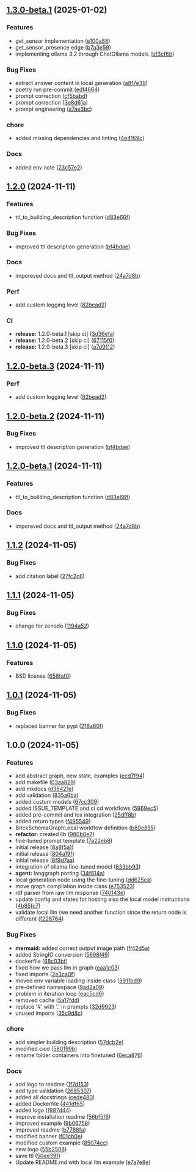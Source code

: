 ## [1.3.0-beta.1](https://github.com/EURAC-EEBgroup/brick-llm/compare/v1.2.0...v1.3.0-beta.1) (2025-01-02)


### Features

* get_sensor implementation ([e100a88](https://github.com/EURAC-EEBgroup/brick-llm/commit/e100a886acb536077d4ec69bae07f7f84626178d))
* get_sensor_presence edge ([b7a3e59](https://github.com/EURAC-EEBgroup/brick-llm/commit/b7a3e597e107844fd484068111037756d25d1cd4))
* implementing ollama 3.2 through ChatOllama models ([bf3cf6b](https://github.com/EURAC-EEBgroup/brick-llm/commit/bf3cf6bab72add3f449a3932d51e360a76c18da3))


### Bug Fixes

* extract answer content in local generation ([a8f7e39](https://github.com/EURAC-EEBgroup/brick-llm/commit/a8f7e3954c25b1d2584a40c7329a64f9b77f199f))
* poetry run pre-commit ([edf4664](https://github.com/EURAC-EEBgroup/brick-llm/commit/edf4664deda8a8faaa4e0b1d5ce92276f2bea137))
* prompt correction ([cf5babd](https://github.com/EURAC-EEBgroup/brick-llm/commit/cf5babd71b703f4df2764b7e410524923df8253b))
* prompt correction ([3e8d61a](https://github.com/EURAC-EEBgroup/brick-llm/commit/3e8d61a9e008e8e4f24153ab31bf781f910a6cd0))
* prompt engineering ([a7ae3bc](https://github.com/EURAC-EEBgroup/brick-llm/commit/a7ae3bcfbf69fa369ef7a0a21c39596aa9c13791))


### chore

* added missing dependencies and linting ([4e4169c](https://github.com/EURAC-EEBgroup/brick-llm/commit/4e4169c053f48a3bd2bf3252a052c64565558ae2))


### Docs

* added env note ([23c57e2](https://github.com/EURAC-EEBgroup/brick-llm/commit/23c57e249931c71130ae8d1b880bee1950b1501d))

## [1.2.0](https://github.com/EURAC-EEBgroup/brick-llm/compare/v1.1.2...v1.2.0) (2024-11-11)


### Features

* ttl_to_building_description function ([d83e66f](https://github.com/EURAC-EEBgroup/brick-llm/commit/d83e66f5851a4db71825c925389d3183cb10faaf))


### Bug Fixes

* improved ttl description generation ([bf4bdae](https://github.com/EURAC-EEBgroup/brick-llm/commit/bf4bdaecca779ff835e2349bfcdff7a3d17ead0e))


### Docs

* imporeved docs and ttl_output method ([24a7d8b](https://github.com/EURAC-EEBgroup/brick-llm/commit/24a7d8ba1d94fa25c0d6c5db33b38853bc2d5ff2))


### Perf

* add custom logging level ([82bead2](https://github.com/EURAC-EEBgroup/brick-llm/commit/82bead23929a23998f4d7504f31d83bf253927bf))


### CI

* **release:** 1.2.0-beta.1 [skip ci] ([3d36efa](https://github.com/EURAC-EEBgroup/brick-llm/commit/3d36efa916ae51a7d6f7fe068e2417c3c42b58e3))
* **release:** 1.2.0-beta.2 [skip ci] ([67115f0](https://github.com/EURAC-EEBgroup/brick-llm/commit/67115f039ae0a828de5d03e27cfc6c8f329dce79))
* **release:** 1.2.0-beta.3 [skip ci] ([a7d9112](https://github.com/EURAC-EEBgroup/brick-llm/commit/a7d911207eef70c7324b9448706fa12584654c25))

## [1.2.0-beta.3](https://github.com/EURAC-EEBgroup/brick-llm/compare/v1.2.0-beta.2...v1.2.0-beta.3) (2024-11-11)


### Perf

* add custom logging level ([82bead2](https://github.com/EURAC-EEBgroup/brick-llm/commit/82bead23929a23998f4d7504f31d83bf253927bf))

## [1.2.0-beta.2](https://github.com/EURAC-EEBgroup/brick-llm/compare/v1.2.0-beta.1...v1.2.0-beta.2) (2024-11-11)


### Bug Fixes

* improved ttl description generation ([bf4bdae](https://github.com/EURAC-EEBgroup/brick-llm/commit/bf4bdaecca779ff835e2349bfcdff7a3d17ead0e))

## [1.2.0-beta.1](https://github.com/EURAC-EEBgroup/brick-llm/compare/v1.1.2...v1.2.0-beta.1) (2024-11-11)


### Features

* ttl_to_building_description function ([d83e66f](https://github.com/EURAC-EEBgroup/brick-llm/commit/d83e66f5851a4db71825c925389d3183cb10faaf))


### Docs

* imporeved docs and ttl_output method ([24a7d8b](https://github.com/EURAC-EEBgroup/brick-llm/commit/24a7d8ba1d94fa25c0d6c5db33b38853bc2d5ff2))

## [1.1.2](https://github.com/EURAC-EEBgroup/brick-llm/compare/v1.1.1...v1.1.2) (2024-11-05)


### Bug Fixes

* add citation label ([27fc2c6](https://github.com/EURAC-EEBgroup/brick-llm/commit/27fc2c694fb9ed73110ec09b068d5fba5dffe111))

## [1.1.1](https://github.com/EURAC-EEBgroup/brick-llm/compare/v1.1.0...v1.1.1) (2024-11-05)


### Bug Fixes

* change for zenodo ([1194a52](https://github.com/EURAC-EEBgroup/brick-llm/commit/1194a528f3a023fa35f10a94d53a331df93b515c))

## [1.1.0](https://github.com/EURAC-EEBgroup/brick-llm/compare/v1.0.1...v1.1.0) (2024-11-05)


### Features

* BSD license ([656faf0](https://github.com/EURAC-EEBgroup/brick-llm/commit/656faf01911ccfc66e21c2ff6bda8a77b1dcd35c))

## [1.0.1](https://github.com/EURAC-EEBgroup/brick-llm/compare/v1.0.0...v1.0.1) (2024-11-05)


### Bug Fixes

* replaced banner for pypi ([218a60f](https://github.com/EURAC-EEBgroup/brick-llm/commit/218a60f00ddfc7c121e388f1805b75c28bd6200b))

## 1.0.0 (2024-11-05)


### Features

* add abstract graph, new state, examples ([ecd7f94](https://github.com/EURAC-EEBgroup/brick-llm/commit/ecd7f940649d1d41ffc354781e277790a01f206f))
* add makefile ([03aa829](https://github.com/EURAC-EEBgroup/brick-llm/commit/03aa8295cb6251ecbccaf4df63efd19252bd1a4f))
* add mkdocs ([d38421e](https://github.com/EURAC-EEBgroup/brick-llm/commit/d38421e9808112c3fc7de431de45783a8ce735d6))
* add validation ([835a6ba](https://github.com/EURAC-EEBgroup/brick-llm/commit/835a6baf19fcf9ab1f7ad21d5b0d21a4c600659a))
* added custom models ([67cc309](https://github.com/EURAC-EEBgroup/brick-llm/commit/67cc30972b4fee5ad34f252e50881eada85a2df0))
* added ISSUE_TEMPLATE and ci cd workflows ([5969ec5](https://github.com/EURAC-EEBgroup/brick-llm/commit/5969ec5ad5808dd8f3285fac9c9c9553470be4bd))
* added pre-commit and tox integration ([25dff8b](https://github.com/EURAC-EEBgroup/brick-llm/commit/25dff8b192b3ef4158a5fddca43ec82ae191ca05))
* added return types ([f495549](https://github.com/EURAC-EEBgroup/brick-llm/commit/f4955499494082d0073a5982664ac6bfaae9a3a4))
* BrickSchemaGraphLocal workflow definition ([b80e855](https://github.com/EURAC-EEBgroup/brick-llm/commit/b80e8554389eef596701fde2755b7ce09fe64707))
* **refactor:** created lib ([980b0e7](https://github.com/EURAC-EEBgroup/brick-llm/commit/980b0e72f16f8e4685279dff8394531f1a818f4a))
* fine-tuned prompt template ([7a22eb8](https://github.com/EURAC-EEBgroup/brick-llm/commit/7a22eb8d78ded987811d8da9c2daa851ee873d2b))
* initial release ([8a8f5a1](https://github.com/EURAC-EEBgroup/brick-llm/commit/8a8f5a169639c3524d926daa590d934e4188c279))
* initial release ([804a19f](https://github.com/EURAC-EEBgroup/brick-llm/commit/804a19fcc935e12ae149e18997614dfe8a7d46c0))
* initial release ([8f9d7aa](https://github.com/EURAC-EEBgroup/brick-llm/commit/8f9d7aaaaa94f2eb8e93aa2fee724aded11e09da))
* integration of ollama fine-tuned model ([633bb93](https://github.com/EURAC-EEBgroup/brick-llm/commit/633bb93312fde7ea6fd987fd471690cee705092e))
* **agent:** langgraph porting ([34f614a](https://github.com/EURAC-EEBgroup/brick-llm/commit/34f614a557afc5b0aae5773b9e0954122c8de30e))
* local generation node using the fine-tuning ([dd625ca](https://github.com/EURAC-EEBgroup/brick-llm/commit/dd625caa776d8cf987a4a0d6d887c05e31eb82eb))
* move graph compilation inside class ([e753523](https://github.com/EURAC-EEBgroup/brick-llm/commit/e7535232410a7e81cbbc50a95da8067991ce020a))
* rdf parser from raw llm response ([740143e](https://github.com/EURAC-EEBgroup/brick-llm/commit/740143ece49cc2c10f97dd956c8b89d4238978aa))
* update config and states for hosting also the local model instructions ([4b85fc7](https://github.com/EURAC-EEBgroup/brick-llm/commit/4b85fc7d07d48fd287b8b99902f406cdc0fbe417))
* validate local llm (we need another function since the return node is different ([f228764](https://github.com/EURAC-EEBgroup/brick-llm/commit/f228764b5757c4f1c84714a2aee4321969d144c3))


### Bug Fixes

* **mermaid:** added correct output image path ([ff42d5a](https://github.com/EURAC-EEBgroup/brick-llm/commit/ff42d5a107c39c60e1ff5be0fa7354b27961e8c5))
* added StringIO conversion ([5698f49](https://github.com/EURAC-EEBgroup/brick-llm/commit/5698f49be5f1c2c0251f37816f890fb475e5a65e))
* dockerfile ([68c03bf](https://github.com/EURAC-EEBgroup/brick-llm/commit/68c03bfbf905ed101f025f3600fa6135d43c85c0))
* fixed how we pass llm in graph ([eaa1c03](https://github.com/EURAC-EEBgroup/brick-llm/commit/eaa1c03fe6641d4d12a0cc6e53c2061c34eccda4))
* fixed imports ([2e3ca0f](https://github.com/EURAC-EEBgroup/brick-llm/commit/2e3ca0f132e721641cd973614696985d70155bb0))
* moved env variable loading inside class ([3911bd9](https://github.com/EURAC-EEBgroup/brick-llm/commit/3911bd900120a49dd1a8c34e0eb36964544442ac))
* pre-defined namespace ([9ad2a09](https://github.com/EURAC-EEBgroup/brick-llm/commit/9ad2a09c453bfca0de983c7d6b3a1624f263506d))
* problem in iteration loop ([eac5cd6](https://github.com/EURAC-EEBgroup/brick-llm/commit/eac5cd617dec77af76e497f5a2b879cb729a8259))
* removed cache ([5a17fdd](https://github.com/EURAC-EEBgroup/brick-llm/commit/5a17fdd16500d402fd95ea94d31b2e0c5d98d690))
* replace '#' with '.' in prompts ([32d9923](https://github.com/EURAC-EEBgroup/brick-llm/commit/32d99239c05ee01922e7ba2ff51776dc0f3fb88a))
* unused imports ([35c9d8c](https://github.com/EURAC-EEBgroup/brick-llm/commit/35c9d8cda731d7bd2fef7e3f1a3f385a7d47e4d8))


### chore

* add simpler building description ([57dcb2e](https://github.com/EURAC-EEBgroup/brick-llm/commit/57dcb2e3fc3f13e1194f1488d6fc27157a1dc6ce))
* modified cicd ([580199b](https://github.com/EURAC-EEBgroup/brick-llm/commit/580199bed69754fbaa0150c6789292dc20151b63))
* rename folder containers into finetuned ([0eca876](https://github.com/EURAC-EEBgroup/brick-llm/commit/0eca87685ca37e04e6a83d55fd54c7a3915edeb2))


### Docs

* add logo to readme ([1f7d153](https://github.com/EURAC-EEBgroup/brick-llm/commit/1f7d1537e1270834e4c5e4c3ca462bb7d42e8aaa))
* add type validation ([2685307](https://github.com/EURAC-EEBgroup/brick-llm/commit/2685307f08e9ac6e3c4dcb53d6be132a8c2a599b))
* added all docstrings ([cede480](https://github.com/EURAC-EEBgroup/brick-llm/commit/cede480e5ca4a720df5422ba91930b6038c0e09c))
* added Dockerfile ([441df65](https://github.com/EURAC-EEBgroup/brick-llm/commit/441df65604ad4485b0f39c487dd779bdc0a001ec))
* added logo ([1987d44](https://github.com/EURAC-EEBgroup/brick-llm/commit/1987d440b6bfde8cbcf6d89199368f7ac793b007))
* improve installation readme ([56bf5f6](https://github.com/EURAC-EEBgroup/brick-llm/commit/56bf5f6f3c372ad6ebbdaad05c44b46855ed040e))
* improved example ([9b06758](https://github.com/EURAC-EEBgroup/brick-llm/commit/9b067584813f64c2b39436921f6e3ada40705a4d))
* improved readme ([b7788fa](https://github.com/EURAC-EEBgroup/brick-llm/commit/b7788faa31b36f09586eb699936dfdce4ee9d829))
* modified banner ([f01cb0e](https://github.com/EURAC-EEBgroup/brick-llm/commit/f01cb0e0085ff0013f58eafd052abbffad3717a8))
* modified custom example ([85074cc](https://github.com/EURAC-EEBgroup/brick-llm/commit/85074cc43697ee8f05e53c75e4b860bd5f894fff))
* new logo ([55b2508](https://github.com/EURAC-EEBgroup/brick-llm/commit/55b25084679f056ffbb22deceecf592a76eaab5a))
* save ttl ([50ee39f](https://github.com/EURAC-EEBgroup/brick-llm/commit/50ee39f2c6c26b29cbeac182f633995f60ba2c32))
* Update README.md with local llm example ([e7a7e8e](https://github.com/EURAC-EEBgroup/brick-llm/commit/e7a7e8e32ca4d31eabc9c5eddc5993ef802687cd))
